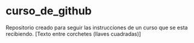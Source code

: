 # curso_de_github
Repositorio creado para seguir las instrucciones de un curso que se esta recibiendo.
[Texto entre corchetes (llaves cuadradas)]

